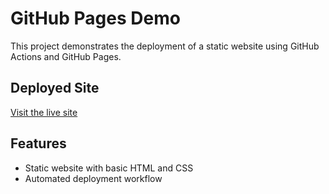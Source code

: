 # GitHub Pages Demo

This project demonstrates the deployment of a static website using GitHub Actions and GitHub Pages.

## Deployed Site
[Visit the live site](https://<your-github-username>.github.io/gh-pages-demo/)

## Features
- Static website with basic HTML and CSS
- Automated deployment workflow
